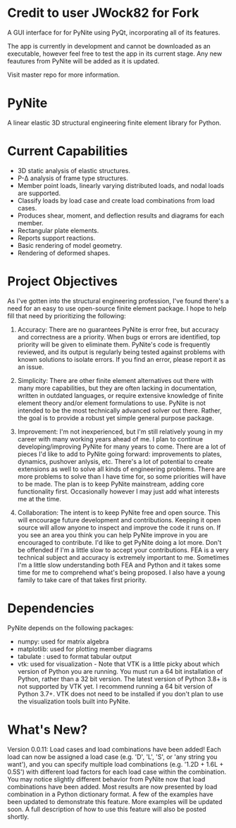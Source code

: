 # Credit to user JWock82 for Fork
A GUI interface for for PyNite using PyQt, incorporating all of its features.

The app is currently in development and cannot be downloaded as an executable, however feel free to test the app in its current stage. Any new feautures from PyNite will be added as it is updated.

Visit master repo for more information.

# PyNite
A linear elastic 3D structural engineering finite element library for Python.

# Current Capabilities
* 3D static analysis of elastic structures.
* P-&Delta; analysis of frame type structures.
* Member point loads, linearly varying distributed loads, and nodal loads are supported.
* Classify loads by load case and create load combinations from load cases.
* Produces shear, moment, and deflection results and diagrams for each member.
* Rectangular plate elements.
* Reports support reactions.
* Basic rendering of model geometry.
* Rendering of deformed shapes.

# Project Objectives
As I've gotten into the structural engineering profession, I've found there's a need for an easy to use open-source finite element package. I hope to help fill that need by prioritizing the following:

1. Accuracy: There are no guarantees PyNite is error free, but accuracy and correctness are a priority. When bugs or errors are identified, top priority will be given to eliminate them. PyNite's code is frequently reviewed, and its output is regularly being tested against problems with known solutions to isolate errors. If you find an error, please report it as an issue.

2. Simplicity: There are other finite element alternatives out there with many more capabilities, but they are often lacking in documentation, written in outdated languages, or require extensive knowledge of finite element theory and/or element formulations to use. PyNite is not intended to be the most technically advanced solver out there. Rather, the goal is to provide a robust yet simple general purpose package.

4. Improvement: I'm not inexperienced, but I'm still relatively young in my career with many working years ahead of me. I plan to continue developing/improving PyNite for many years to come. There are a lot of pieces I'd like to add to PyNite going forward: improvements to plates, dynamics, pushover anlysis, etc. There's a lot of potential to create extensions as well to solve all kinds of engineering problems. There are more problems to solve than I have time for, so some priorities will have to be made. The plan is to keep PyNite mainstream, adding core functionality first. Occasionally however I may just add what interests me at the time.

5. Collaboration: The intent is to keep PyNite free and open source. This will encourage future development and contributions. Keeping it open source will allow anyone to inspect and improve the code it runs on. If you see an area you think you can help PyNite improve in you are encouraged to contribute. I'd like to get PyNite doing a lot more. Don't be offended if I'm a little slow to accept your contributions. FEA is a very technical subject and accuracy is extremely important to me. Sometimes I'm a little slow understanding both FEA and Python and it takes some time for me to comprehend what's being proposed. I also have a young family to take care of that takes first priority.

# Dependencies
PyNite depends on the following packages:
* numpy: used for matrix algebra
* matplotlib: used for plotting member diagrams
* tabulate : used to format tabular output
* vtk: used for visualization - Note that VTK is a little picky about which version of Python you are running. You must run a 64 bit installation of Python, rather than a 32 bit version. The latest version of Python 3.8+ is not supported by VTK yet. I recommend running a 64 bit version of Python 3.7+. VTK does not need to be installed if you don't plan to use the visualization tools built into PyNite.

# What's New?
Version 0.0.11:
Load cases and load combinations have been added! Each load can now be assigned a load case (e.g. 'D', 'L', 'S', or 'any string you want'), and you can specify multiple load combinations (e.g. '1.2D + 1.6L + 0.5S') with different load factors for each load case within the combination. You may notice slightly different behavior from PyNite now that load combinations have been added. Most results are now presented by load combination in a Python dictionary format. A few of the examples have been updated to demonstrate this feature. More examples will be updated soon. A full description of how to use this feature will also be posted shortly.
